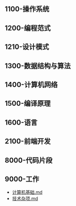 ## 1100-操作系统
## 1200-编程范式
## 1210-设计模式
## 1300-数据结构与算法
## 1400-计算机网络
## 1500-编译原理
## 1600-语言
## 2100-前端开发
## 8000-代码片段
## 9000-工作
- [计算机基础.md](1000-技术\计算机基础.md)
- [技术杂项.md](1000-技术\技术杂项.md)
